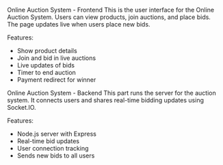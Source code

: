 

Online Auction System - Frontend
This is the user interface for the Online Auction System. Users can view products, join auctions, and place bids. The page updates live when users place new bids.

Features:

* Show product details
* Join and bid in live auctions
* Live updates of bids
* Timer to end auction
* Payment redirect for winner




Online Auction System - Backend
This part runs the server for the auction system. It connects users and shares real-time bidding updates using Socket.IO.

Features:

* Node.js server with Express
* Real-time bid updates
* User connection tracking
* Sends new bids to all users

